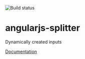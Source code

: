 <img src="https://api.travis-ci.org/DostalTomas/angularjs-splitter.svg?branch=master" alt="Build status" title="Build status">
        
# angularjs-splitter
Dynamically created inputs

[Documentation](https://dostaltomas.github.io/angularjs-splitter/#/api/angularjs-splitter)
